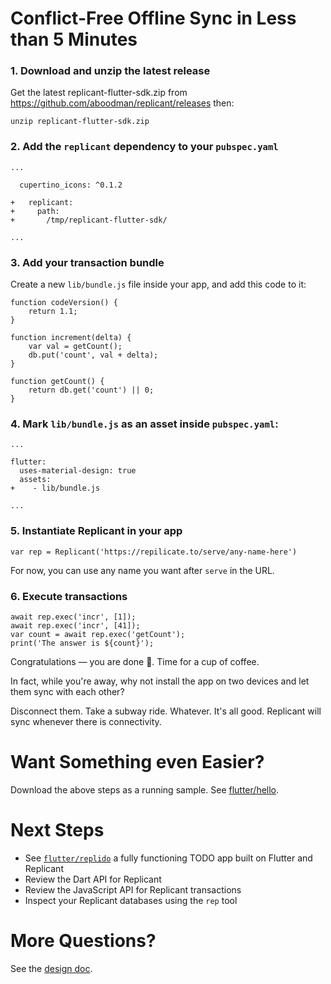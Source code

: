 # Conflict-Free Offline Sync in Less than 5 Minutes

### 1. Download and unzip the latest release

Get the latest replicant-flutter-sdk.zip from https://github.com/aboodman/replicant/releases then:

```
unzip replicant-flutter-sdk.zip
```

### 2. Add the `replicant` dependency to your `pubspec.yaml`

```
...

  cupertino_icons: ^0.1.2

+   replicant:
+     path:
+       /tmp/replicant-flutter-sdk/

...
```

### 3. Add your transaction bundle

Create a new `lib/bundle.js` file inside your app, and add this code to it:

```
function codeVersion() {
    return 1.1;
}

function increment(delta) {
    var val = getCount();
    db.put('count', val + delta);
}

function getCount() {
    return db.get('count') || 0;
}
```

### 4. Mark `lib/bundle.js` as an asset inside `pubspec.yaml`:

```
...

flutter:
  uses-material-design: true
  assets:
+    - lib/bundle.js

...
```

### 5. Instantiate Replicant in your app

```
var rep = Replicant('https://repilicate.to/serve/any-name-here')
```

For now, you can use any name you want after `serve` in the URL.

### 6. Execute transactions

```
await rep.exec('incr', [1]);
await rep.exec('incr', [41]);
var count = await rep.exec('getCount');
print('The answer is ${count}');
```

Congratulations — you are done 🎉. Time for a cup of coffee.

In fact, while you're away, why not install the app on two devices and let them sync with each other?

Disconnect them. Take a subway ride. Whatever. It's all good. Replicant will sync whenever there is connectivity.

# Want Something even Easier?

Download the above steps as a running sample. See [flutter/hello](../samples/flutter/hello).

# Next Steps

- See [`flutter/replido`](../samples/flutter/replido) a fully functioning TODO app built on Flutter and Replicant
- Review the Dart API for Replicant
- Review the JavaScript API for Replicant transactions
- Inspect your Replicant databases using the `rep` tool

# More Questions?

See the [design doc](../README.md).
